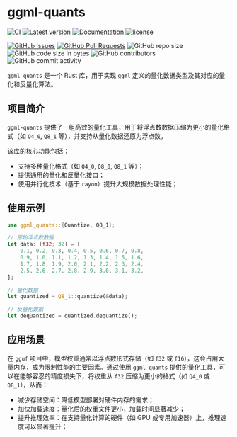 ﻿# ggml-quants

[![CI](https://github.com/InfiniTensor/gguf/actions/workflows/build.yml/badge.svg?branch=main)](https://github.com/InfiniTensor/gguf/actions)
[![Latest version](https://img.shields.io/crates/v/ggml-quants.svg)](https://crates.io/crates/ggml-quants)
[![Documentation](https://docs.rs/ggml-quants/badge.svg)](https://docs.rs/ggml-quants)
[![license](https://img.shields.io/github/license/InfiniTensor/gguf)](https://mit-license.org/)

[![GitHub Issues](https://img.shields.io/github/issues/InfiniTensor/gguf)](https://github.com/InfiniTensor/gguf/issues)
[![GitHub Pull Requests](https://img.shields.io/github/issues-pr/InfiniTensor/gguf)](https://github.com/InfiniTensor/gguf/pulls)
![GitHub repo size](https://img.shields.io/github/repo-size/InfiniTensor/gguf)
![GitHub code size in bytes](https://img.shields.io/github/languages/code-size/InfiniTensor/gguf)
![GitHub contributors](https://img.shields.io/github/contributors/InfiniTensor/gguf)
![GitHub commit activity](https://img.shields.io/github/commit-activity/m/InfiniTensor/gguf)

`ggml-quants` 是一个 Rust 库，用于实现 `ggml` 定义的量化数据类型及其对应的量化和反量化算法。


## 项目简介

`ggml-quants` 提供了一组高效的量化工具，用于将浮点数数据压缩为更小的量化格式（如 `Q4_0`, `Q8_1` 等），并支持从量化数据还原为浮点数。  

该库的核心功能包括：
- 支持多种量化格式（如 `Q4_0`, `Q8_0`, `Q8_1` 等）；
- 提供通用的量化和反量化接口；
- 使用并行化技术（基于 `rayon`）提升大规模数据处理性能；

## 使用示例

```rust
use ggml_quants::{Quantize, Q8_1};

// 原始浮点数数据
let data: [f32; 32] = [
    0.1, 0.2, 0.3, 0.4, 0.5, 0.6, 0.7, 0.8,
    0.9, 1.0, 1.1, 1.2, 1.3, 1.4, 1.5, 1.6,
    1.7, 1.8, 1.9, 2.0, 2.1, 2.2, 2.3, 2.4,
    2.5, 2.6, 2.7, 2.8, 2.9, 3.0, 3.1, 3.2,
];

// 量化数据
let quantized = Q8_1::quantize(&data);

// 反量化数据
let dequantized = quantized.dequantize();
```

## 应用场景

在 `gguf` 项目中，模型权重通常以浮点数形式存储（如 `f32` 或 `f16`），这会占用大量内存，成为限制性能的主要因素。通过使用 `ggml-quants` 提供的量化工具，可以在能够容忍的精度损失下，将权重从 `f32` 压缩为更小的格式（如 `Q4_0` 或 `Q8_1`），从而：

- 减少存储空间：降低模型部署对硬件内存的需求；
- 加快加载速度：量化后的权重文件更小，加载时间显著减少；
- 提升推理效率：在支持量化计算的硬件（如 GPU 或专用加速器）上，推理速度可以显著提升；
